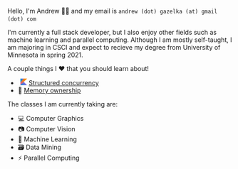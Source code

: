 Hello, I'm Andrew 👋🏼 and my email is `andrew (dot) gazelka (at) gmail (dot) com` 

I'm currently a full stack developer, but I also enjoy other fields such as machine learning and parallel computing. Although I am mostly self-taught, I am majoring in CSCI and expect to recieve my degree from University of Minnesota in spring 2021.

A couple things I ❤️ that you should learn about!
-   <img src=".github/kotlin.png" alt="Kotlin Emoji" width="15"> [Structured concurrency](https://vorpus.org/blog/notes-on-structured-concurrency-or-go-statement-considered-harmful/)
- 🦀 [Memory ownership](https://doc.rust-lang.org/book/ch04-01-what-is-ownership.html)

The classes I am currently taking are:
- 💻 Computer Graphics
- 📷 Computer Vision
- 🧠 Machine Learning
- 🗃 Data Mining
- ⚡️ Parallel Computing

